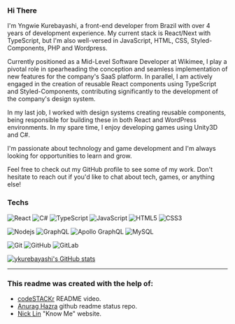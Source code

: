 ### Hi There
I'm Yngwie Kurebayashi, a front-end developer from Brazil with over 4 years of development experience. My current stack is React/Next with TypeScript, but I'm also well-versed in JavaScript, HTML, CSS, Styled-Components, PHP and Wordpress.

Currently positioned as a Mid-Level Software Developer at Wikimee, I play a pivotal role in spearheading the conception and seamless implementation of new features for the company's SaaS platform. In parallel, I am actively engaged in the creation of reusable React components using TypeScript and Styled-Components, contributing significantly to the development of the company's design system.

In my last job, I worked with design systems creating reusable components, being responsible for building these in both React and WordPress environments. In my spare time, I enjoy developing games using Unity3D and C#. 

I'm passionate about technology and game development and I'm always looking for opportunities to learn and grow.

Feel free to check out my GitHub profile to see some of my work. Don't hesitate to reach out if you'd like to chat about tech, games, or anything else!

### Techs

![React](https://img.shields.io/badge/-React-black?style=flat-square&logo=react)
![C#](https://img.shields.io/badge/-CSharp-black?style=flat-square&logo=csharp&logoColor=white)
![TypeScript](https://img.shields.io/badge/-TypeScript-007ACC?style=flat-square&logo=typescript)
![JavaScript](https://img.shields.io/badge/-JavaScript-black?style=flat-square&logo=javascript)
![HTML5](https://img.shields.io/badge/-HTML5-E34F26?style=flat-square&logo=html5&logoColor=white)
![CSS3](https://img.shields.io/badge/-CSS3-1572B6?style=flat-square&logo=css3)

![Nodejs](https://img.shields.io/badge/-Nodejs-black?style=flat-square&logo=Node.js)
![GraphQL](https://img.shields.io/badge/-GraphQL-E10098?style=flat-square&logo=graphql)
![Apollo GraphQL](https://img.shields.io/badge/-Apollo%20GraphQL-311C87?style=flat-square&logo=apollo-graphql)
![MySQL](https://img.shields.io/badge/-MySQL-black?style=flat-square&logo=mysql)

![Git](https://img.shields.io/badge/-Git-black?style=flat-square&logo=git)
![GitHub](https://img.shields.io/badge/-GitHub-181717?style=flat-square&logo=github)
![GitLab](https://img.shields.io/badge/-GitLab-FCA121?style=flat-square&logo=gitlab)


[![ykurebayashi's GitHub stats](https://github-readme-stats.vercel.app/api/top-langs/?username=ykurebayashi&exclude_repo=&hide=ShaderLab,HLSL&langs_count=5&layout=compact&theme=vue&hide_border=true)](https://github.com/anuraghazra/github-readme-stats)

<hr>

<h3>This readme was created with the help of:</h3>
<ul>
  <li><a href="https://www.youtube.com/watch?v=ECuqb5Tv9qI&ab_channel=codeSTACKr">codeSTACKr</a> README video.</li>
  <li><a href="https://github.com/anuraghazra/github-readme-stats">Anurag Hazra</a> github readme status repo.</li>
  <li><a href="https://knowme.unick.how/">Nick Lin</a> "Know Me" website.</li>
</ul>


<!---
ykurebayashi/ykurebayashi is a ✨ special ✨ repository because its `README.md` (this file) appears on your GitHub profile.
You can click the Preview link to take a look at your changes.
--->
